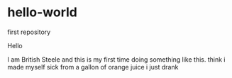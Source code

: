 # hello-world
first repository

Hello

I am British Steele and this is my first time doing something like this.
think i made myself sick from a gallon of orange juice i just drank


